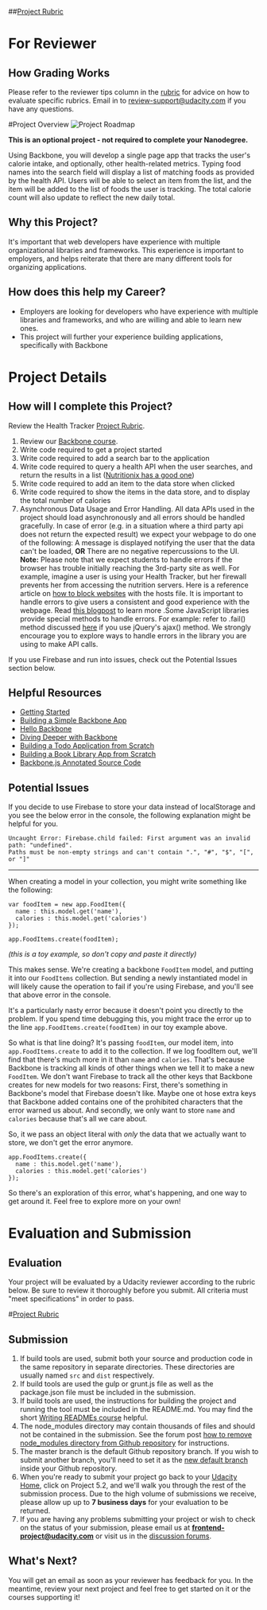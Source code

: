 ##[Project Rubric](https://review.udacity.com/#!/projects/5030258562/rubric)

# For Reviewer
## How Grading Works

Please refer to the reviewer tips column in the [rubric](https://review.udacity.com/#!/projects/5030258562/rubric) for advice on how to evaluate specific rubrics. Email in to review-support@udacity.com if you have any questions.

#Project Overview
![Project Roadmap](http://i.imgur.com/9FOltK1.jpg)

**This is an optional project - not required to complete your Nanodegree.**

Using Backbone, you will develop a single page app that tracks the user's calorie intake, and optionally, other health-related metrics. Typing food names into the search field will display a list of matching foods as provided by the health API. Users will be able to select an item from the list, and the item will be added to the list of foods the user is tracking. The total calorie count will also update to reflect the new daily total.

## Why this Project?
It's important that web developers have experience with multiple organizational libraries and frameworks. This experience is important to employers, and helps reiterate that there are many different tools for organizing applications.

## How does this help my Career?
* Employers are looking for developers who have experience with multiple libraries and frameworks, and who are willing and able to learn new ones.
* This project will further your experience building applications, specifically with Backbone

# Project Details
## How will I complete this Project?
Review the Health Tracker [Project Rubric](https://review.udacity.com/#!/projects/5030258562/rubric).

1. Review our <a href="https://www.udacity.com/course/ud990-nd" target="_blank">Backbone course</a>.
2. Write code required to get a project started
3. Write code required to add a search bar to the application
4. Write code required to query a health API when the user searches, and return the results in a list (<a href="https://developer.nutritionix.com/docs/v1_1" target="_blank">Nutritionix has a good one</a>)
5. Write code required to add an item to the data store when clicked
6. Write code required to show the items in the data store, and to display the total number of calories
7. Asynchronous Data Usage and Error Handling. All data APIs used in the project should load asynchronously and all errors should be handled gracefully.  In case of error (e.g. in a situation where a third party api does not return the expected result) we expect your webpage to do one of the following:  A message is displayed notifying the user that the data can't be loaded, **OR** There are no negative repercussions to the UI. **Note:** Please note that we expect students to handle errors if the browser has trouble initially reaching the 3rd-party site as well. For example, imagine a user is using your Health Tracker, but her firewall prevents her from accessing the nutrition servers. Here is a reference article on [how to block websites](http://www.digitaltrends.com/computing/how-to-block-a-website/) with the hosts file. It is important to handle errors to give users a consistent and good experience with the webpage. Read [this blogpost](http://ruben.verborgh.org/blog/2012/12/31/asynchronous-error-handling-in-javascript/) to learn more .Some JavaScript libraries  provide special methods to handle errors. For example: refer to .fail() method discussed [here](http://api.jquery.com/jquery.ajax/#jqXHR) if you use jQuery's ajax() method. We strongly encourage you to explore ways to handle errors in the library you are using to make API calls.


If you use Firebase and run into issues, check out the Potential Issues section below.


## Helpful Resources

* <a href="http://backbonejs.org/#Getting-started" target="_blank">Getting Started</a>
* <a href="http://tutorialzine.com/2013/04/services-chooser-backbone-js/" target="_blank">Building a Simple Backbone App</a>
* <a href="http://arturadib.com/hello-backbonejs/" target="_blank">Hello Backbone</a>
* <a href="http://addyosmani.github.io/backbone-fundamentals/#backbone-basics" target="_blank">Diving Deeper with Backbone</a>
* <a href="http://addyosmani.github.io/backbone-fundamentals/#exercise-1-todos---your-first-backbone.js-app" target="_blank">Building a Todo Application from Scratch</a>
* <a href="http://addyosmani.github.io/backbone-fundamentals/#exercise-2-book-library---your-first-restful-backbone.js-app" target="_blank">Building a Book Library App from Scratch</a>
* <a href="http://backbonejs.org/docs/backbone.html" target="_blank">Backbone.js Annotated Source Code</a>


## Potential Issues
If you decide to use Firebase to store your data instead of localStorage and you see the below error in the console, the following explanation might be helpful for you.

<pre><code>Uncaught Error: Firebase.child failed: First argument was an invalid path: "undefined". 
Paths must be non-empty strings and can't contain ".", "#", "$", "[", or "]"</code></pre>

<hr>

When creating a model in your collection, you might write something like the following:

<pre><code>var foodItem = new app.FoodItem({
  name : this.model.get('name'),
  calories : this.model.get('calories')
});

app.FoodItems.create(foodItem);
</code></pre>

_(this is a toy example, so don't copy and paste it directly)_


This makes sense. We're creating a backbone `FoodItem` model, and putting it into our `FoodItems` collection. But sending a newly instantiated model in will likely cause the operation to fail if you're using Firebase, and you'll see that above error in the console.

It's a particularly nasty error because it doesn't point you directly to the problem. If you spend time debugging this, you might trace the error up to the line `app.FoodItems.create(foodItem)` in our toy example above.

So what is that line doing? It's passing `foodItem`, our model item, into `app.FoodItems.create` to add it to the collection. If we log foodItem out, we'll find that there's much more in it than `name` and `calories`. That's because Backbone is tracking all kinds of other things when we tell it to make a new `FoodItem`. We don't want Firebase to track all the other keys that Backbone creates for new models for two reasons: First, there's something in Backbone's model that Firebase doesn't like. Maybe one ot hose extra keys that Backbone added contains one of the prohibited characters that the error warned us about. And secondly, we only want to store `name` and `calories` because that's all we care about.

So, it we pass an object literal with _only_ the data that we actually want to store, we don't get the error anymore.

<pre><code>app.FoodItems.create({
  name : this.model.get('name'),
  calories : this.model.get('calories')
});
</code></pre>

So there's an exploration of this error, what's happening, and one way to get around it. Feel free to explore more on your own!

# Evaluation and Submission
## Evaluation
Your project will be evaluated by a Udacity reviewer according to the rubric below. Be sure to review it thoroughly before you submit. All criteria must "meet specifications" in order to pass. 

#[Project Rubric](https://review.udacity.com/#!/projects/5030258562/rubric)

## Submission
1. If build tools are used, submit both your source and production code in the same repository in separate directories.  These directories are usually named ```src``` and ```dist``` respectively.
2. If build tools are used the gulp or grunt.js file as well as the package.json file must be included in the submission.
3. If build tools are used, the instructions for building the project and running the tool must be included in the README.md. You may find the short [Writing READMEs course](https://www.udacity.com/course/writing-readmes--ud777) helpful.
4. The node_modules directory may contain thousands of files and should not be contained in the submission. See the forum post [how to remove node_modules directory from Github repository](https://discussions.udacity.com/t/how-to-remove-node-modules-directory-from-github-respository/40929) for instructions.
5. The master branch is the default Github repository branch. If you wish to submit another branch, you'll need to set it as the [new default branch](https://help.github.com/articles/setting-the-default-branch/) inside your Github repository.
6. When you're ready to submit your project go back to your <a href="https://www.udacity.com/me" target="_blank">Udacity Home</a>, click on Project 5.2, and we'll walk you through the rest of the submission process. Due to the high volume of submissions we receive, please allow up up to **7 business days** for your evaluation to be returned.
7. If you are having any problems submitting your project or wish to check on the status of your submission, please email us at **frontend-project@udacity.com** or visit us in the <a href="http://discussions.udacity.com" target="_blank">discussion forums</a>.


## What's Next?
You will get an email as soon as your reviewer has feedback for you. In the meantime, review your next project and feel free to get started on it or the courses supporting it!
